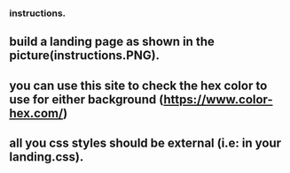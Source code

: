 ### instructions.


## build a landing page as shown in the picture(instructions.PNG).

## you can use this site to check the hex color to use for either background (https://www.color-hex.com/)

## all you css styles should be external (i.e: in your landing.css).
